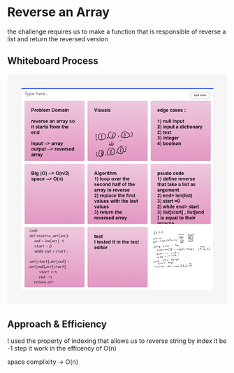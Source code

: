 # Reverse an Array
the challenge requires us to make a function that is responsible of reverse a list and return the reversed version

## Whiteboard Process
![img](./array_reverse3.png)

## Approach & Efficiency

<!-- What approach did you take? Discuss Why. What is the Big O space/time for this approach? -->

I used the property of indexing that allows us to reverse string by index it be -1 step 
it work in the efficency of O(n)

space complixity -> O(n)
